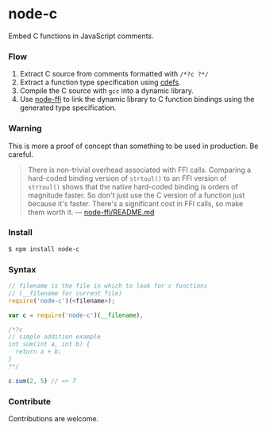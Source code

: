 # node-c

Embed C functions in JavaScript comments.

### Flow

1. Extract C source from comments formatted with ```/*?c ?*/```
2. Extract a function type specification using [cdefs](https://github.com/mateogianolio/cdefs).
3. Compile the C source with ```gcc``` into a dynamic library.
4. Use [node-ffi](https://github.com/node-ffi/node-ffi) to link the dynamic library to C function bindings using the generated type specification.


### Warning
This is more a proof of concept than something to be used in production. Be careful.

> There is non-trivial overhead associated with FFI calls. Comparing a hard-coded binding version of ```strtoul()``` to an FFI version of ```strtoul()``` shows that the native hard-coded binding is orders of magnitude faster. So don't just use the C version of a function just because it's faster. There's a significant cost in FFI calls, so make them worth it. &mdash; [node-ffi/README.md](https://github.com/node-ffi/node-ffi/blob/master/README.md)

### Install

```bash
$ npm install node-c
```

### Syntax

```javascript
// filename is the file in which to look for c functions
// (__filename for current file)
require('node-c')(<filename>);
```

```javascript
var c = require('node-c')(__filename),

/*?c
// simple addition example
int sum(int a, int b) {
  return a + b;
}
?*/

c.sum(2, 5) // => 7
```

### Contribute

Contributions are welcome.
